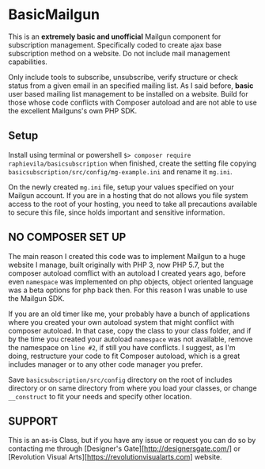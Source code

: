 # BasicMailgun
This is an **extremely basic and unofficial** Mailgun component for subscription management. Specifically coded to create ajax base subscription method on a website. Do not include mail management capabilities.

Only include tools to subscribe, unsubscribe, verify structure or check status from a given email in an specified mailing list. As I said before, **basic** user based mailing list management to be installed on a website. Build for those whose code conflicts with Composer autoload and are not able to use the excellent Mailguns's own PHP SDK.

## Setup
Install using terminal or powershell `$> composer require raphievila/basicsubscription` when finished, create the setting file copying `basicsubscription/src/config/mg-example.ini` and rename it `mg.ini`.

On the newly created `mg.ini` file, setup your values specified on your Mailgun account. If you are in a hosting that do not allows you file system access to the root of your hosting, you need to take all precautions available to secure this file, since holds important and sensitive information.

## NO COMPOSER SET UP
The main reason I created this code was to implement Mailgun to a huge website I manage, built originally with PHP 3, now PHP 5.7, but the composer autoload comflict with an autoload I created years ago, before even `namespace` was implemented on php objects, object oriented language was a beta options for php back then. For this reason I was unable to use the Mailgun SDK.

If you are an old timer like me, your probably have a bunch of applications where you created your own autoload system that might conflict with composer autoload. In that case, copy the class to your class folder, and if by the time you created your autoload `namespace` was not available, remove the namespace on `line #2`, if still you have conflicts. I suggest, as I'm doing, restructure your code to fit Composer autoload, which is a great includes manager or to any other code manager you prefer.

Save `basicsubscription/src/config` directory on the root of includes directory or on same directory from where you load your classes, or change `__construct` to fit your needs and specify other location.

## SUPPORT
This is an as-is Class, but if you have any issue or request you can do so by contacting me through [Designer's Gate][http://designersgate.com/] or [Revolution Visual Arts][https://revolutionvisualarts.com] website.
